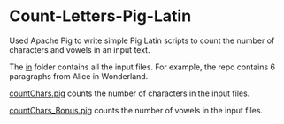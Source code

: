 # Count-Letters-Pig-Latin
Used Apache Pig to write simple Pig Latin scripts to count the number of characters and vowels in an input text.

The [in](https://github.com/antrromet/Count-Letters-Pig-Latin/tree/master/in) folder contains all the input files. For example, the repo contains 6 paragraphs from Alice in Wonderland.

[countChars.pig](https://github.com/antrromet/Count-Letters-Pig-Latin/blob/master/countChars.pig) counts the number of characters in the input files.

[countChars_Bonus.pig](https://github.com/antrromet/Count-Letters-Pig-Latin/blob/master/countChars_Bonus.pig) counts the number of vowels in the input files.
